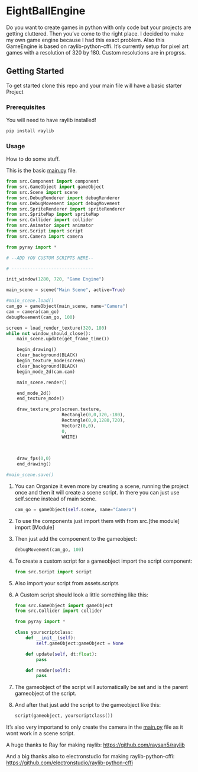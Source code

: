 # EightBallEngine

Do you want to create games in python with only code but your projects are getting cluttered. Then you’ve come to the right place. I decided to make my own game engine because I had this exact problem. Also this GameEngine is based on raylib-python-cffi. It’s currently setup for pixel art games with a resolution of 320 by 180. Custom resolutions are in progrss.

## Getting Started

To get started clone this repo and your main file will have a basic starter Project

### Prerequisites

You will need to have raylib installed!

```bash
pip install raylib
```

### Usage

How to do some stuff.

This is the basic [main.py](http://main.py) file.

```python
from src.Component import component
from src.GameObject import gameObject
from src.Scene import scene
from src.DebugRenderer import debugRenderer
from src.DebugMovement import debugMovement
from src.SpriteRenderer import spriteRenderer
from src.SpriteMap import spriteMap
from src.Collider import collider
from src.Animator import animator
from src.Script import script
from src.Camera import camera

from pyray import *

# --ADD YOU CUSTOM SCRIPTS HERE--

# -------------------------------

init_window(1280, 720, "Game Engine")

main_scene = scene("Main Scene", active=True)

#main_scene.load()
cam_go = gameObject(main_scene, name="Camera")
cam = camera(cam_go)
debugMovement(cam_go, 100)

screen = load_render_texture(320, 180)
while not window_should_close():
    main_scene.update(get_frame_time())

    begin_drawing()
    clear_background(BLACK)
    begin_texture_mode(screen)
    clear_background(BLACK)
    begin_mode_2d(cam.cam)

    main_scene.render()

    end_mode_2d()
    end_texture_mode()

    draw_texture_pro(screen.texture,
                     Rectangle(0,0,320,-180),
                     Rectangle(0,0,1280,720),
                     Vector2(0,0),
                     0,
                     WHITE)
    

    
    draw_fps(0,0)
    end_drawing()

#main_scene.save()
```

1. You can Organize it even more by creating a scene, running the project once and then it will create a scene script. In there you can just use self.scene instead of main scene.
    
    ```python
    cam_go = gameObject(self.scene, name="Camera")
    ```
    
2. To use the components just import them with from src.[the module] import [Module]
3. Then just add the compoenent to the gameobject:
    
    ```python
    debugMovement(cam_go, 100)
    ```
    
4. To create a custom script for a gameobject import the script component:
    
    ```python
    from src.Script import script
    ```
    
5. Also import your script from assets.scripts
6. A Custom script should look a little something like this:
    
    ```python
    from src.GameObject import gameObject
    from src.Collider import collider
    
    from pyray import *
    
    class yourscriptclass:
        def __init__(self):
            self.gameObject:gameObject = None
    
        def update(self, dt:float):
            pass
    
        def render(self):
            pass
    ```
    
7. The gameobject of the script will automatically be set and is the parent gameobject of the script.
8. And after that just add the script to the gameobject like this:
    
    ```python
    script(gameobject, yourscriptclass())
    ```
    

It’s also very importand to only create the camera in the [main.py](http://main.py) file as it wont work in a scene script.

A huge thanks to Ray for making raylib: https://github.com/raysan5/raylib

And a big thanks also to electronstudio for making raylib-python-cffi: https://github.com/electronstudio/raylib-python-cffi